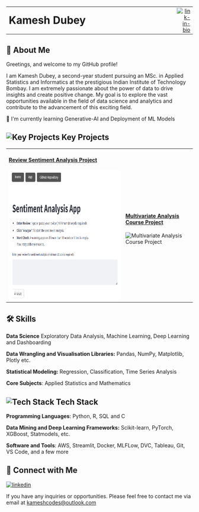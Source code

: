 <table style="width: 100%;" border="0">
  <tr>
    <td align="left" style="width: 90%;">
      <a href="https://linktr.ee/kameshdubey" target="_blank" style="text-decoration: none;">
        <h1 style="display: inline; font-size: 2em;">Kamesh Dubey</h1>
      </a>
    </td>
    <td align="right" style="width: 10%;">
      <a href="https://linktr.ee/kameshdubey" target="_blank">
        <img src="https://cdn-icons-png.flaticon.com/512/5720/5720543.png" alt="link-in-bio" width="20" height="20" style="vertical-align: middle;">
      </a>
    </td>
  </tr>
</table>






## 🚀 About Me 

Greetings, and welcome to my GitHub profile!

I am Kamesh Dubey, a second-year student pursuing an MSc. in Applied Statistics and Informatics at the prestigious Indian Institute of Technology Bombay. I am extremely passionate about the power of data to drive insights and create positive change. My goal is to explore the vast opportunities available in the field of data science and analytics and contribute to the advancement of this exciting field. 

🧠 I'm currently learning Generative-AI and Deployment of ML Models


## <img src="https://github.com/user-attachments/assets/e6778f21-6052-443b-9e0f-5e8c5785bde4" alt="Key Projects" width="30" height="30"> Key Projects

<table>
  <tr>
    <td>
      <h4><a href="https://github.com/kameshcodes/reviews-sentiment-analysis-project">Review Sentiment Analysis Project</a></h4>
      <img src="https://github.com/kameshcodes/reviews-sentiment-analysis-project/blob/dev/imgs/app-snapshot-closeup.png" alt="Sentiment Analysis on IMDb Reviews" width="500px" height="350px">
    </td>
    <td>
      <h4><a href="https://github.com/kameshcodes/SI-505-Multivariate-Analysis-Course-Project">Multivariate Analysis Course Project</a></h4>
      <img src="https://github.com/kameshcodes/SI-505-Multivariate-Analysis-Course-Project/blob/master/imgs/biplot.png" alt="Multivariate Analysis Course Project" width="500px" height="350px">
    </td>
  </tr>
</table>



## 🛠 Skills
**Data Science** Exploratory Data Analysis, Machine Learning, Deep Learning and Dashboarding

**Data Wrangling and Visualisation Libraries:** Pandas, NumPy, Matplotlib, Plotly etc.

**Statistical Modeling:** Regression, Classification, Time Series Analysis

**Core Subjects**: Applied Statistics and Mathematics

## <img src="https://github.com/user-attachments/assets/e3d579c7-ec74-4671-a7f9-e0fb250c9566" alt="Tech Stack" width="30" height="30"> Tech Stack

**Programming Languages**: Python, R, SQL and C

**Data Mining and Deep Learning Frameworks:** Scikit-learn, PyTorch, XGBoost, Statmodels, etc.

**Software and Tools**: AWS, Streamlit, Docker, MLFLow, DVC, Tableau, Git, VS Code, and a few more



## 🔗 Connect with Me
[![linkedin](https://img.shields.io/badge/linkedin-0A66C2?style=for-the-badge&logo=linkedin&logoColor=white)](https://www.linkedin.com/in/kameshcodes/)


If you have any inquiries or opportunities. Please feel free to contact me via email at kameshcodes@outlook.com 







